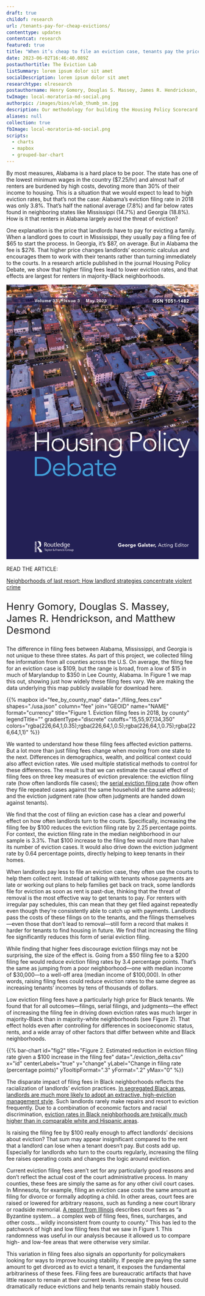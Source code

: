 ```yaml
---
draft: true
childof: research
url: /tenants-pay-for-cheap-evictions/
contenttype: updates
contentcat: research
featured: true
title: "When it’s cheap to file an eviction case, tenants pay the price"
date: 2023-06-02T16:46:40.089Z
postauthortitle: The Eviction Lab
listSummary: lorem ipsum dolor sit amet
socialDescription: lorem ipsum dolor sit amet
researchtype: elresearch
postauthorname: Henry Gomory, Douglas S. Massey, James R. Hendrickson, and Matthew Desmond
twImage: local-moratoria-md-social.png
authorpic: /images/bios/elab_thumb_sm.jpg
description: Our methodology for building the Housing Policy Scorecard.
aliases: null
collection: true
fbImage: local-moratoria-md-social.png
scripts:
  - charts
  - mapbox
  - grouped-bar-chart
---
```

<span class="dropcap green">B</span>y most measures, Alabama is a hard place to be poor. The state has one of the lowest minimum wages in the country ($7.25/hr) and almost half of renters are burdened by high costs, devoting more than 30% of their income to housing. This is a situation that we would expect to lead to high eviction rates, but that’s not the case: Alabama’s eviction filing rate in 2018 was only 3.8%. That’s half the national average (7.8%) and far below rates found in neighboring states like Mississippi (14.7%) and Georgia (18.8%). How is it that renters in Alabama largely avoid the threat of eviction?

One explanation is the price that landlords have to pay for evicting a family. When a landlord goes to court in Mississippi, they usually pay a filing fee of $65 to start the process. In Georgia, it’s $87, on average. But in Alabama the fee is $276. That higher price changes landlords’ economic calculus and encourages them to work with their tenants rather than turning immediately to the courts. In a research article published in the journal Housing Policy Debate, we show that higher filing fees lead to lower eviction rates, and that effects are largest for renters in majority-Black neighborhoods.

<div class="d-flex flex-wrap flex-md-nowrap align-items-center mw-100 mt-2 mb-5">
    <div class="pr-12 pr-md-0">
        <a href="https://www.tandfonline.com/doi/abs/10.1080/10511482.2023.2212662" target="_blank" rel="noreferrer noopener"><img class="journal-image mb-3 mb-md-0" src="hpd.jpg" /></a>
    </div>
    <div class="ml-md-3"><p class="green gt-eesti journal-subheading">READ THE ARTICLE:</p>
        <p><a class="green gt-eesti journal-heading" href="https://www.tandfonline.com/doi/abs/10.1080/10511482.2023.2212662" target="_blank" rel="noreferrer noopener">Neighborhoods of last resort: How landlord strategies concentrate violent crime</a></p>
        <p class="mt-3" style="font-size: 1.6rem;">Henry Gomory, Douglas S. Massey, James R. Hendrickson, and Matthew Desmond</p>
    </div>
</div>

The difference in filing fees between Alabama, Mississippi, and Georgia is not unique to these three states. As part of this project, we collected filing fee information from all counties across the U.S. On average, the filing fee for an eviction case is $109, but the range is broad, from a low of $15 in much of Marylandup to $350 in Lee County, Alabama. In Figure 1 we map this out, showing just how widely these filing fees vary. We are making the data underlying this map publicly available for download here. 

{{% mapbox
  id="fee_by_county_map"
  data="./filing_fees.csv"
  shapes="./usa.json"
  column="fee"
  join="GEOID"
  name="NAME"
  format="currency"
  title="Figure 1. Eviction filing fees in 2018, by county"
  legendTitle=""
  gradientType="discrete"
  cutoffs="15,55,97,134,350"
  colors="rgba(226,64,1,0.35);rgba(226,64,1,0.5);rgba(226,64,1,0.75);rgba(226,64,1,1)" %}}

We wanted to understand how these filing fees affected eviction patterns. But a lot more than just filing fees change when moving from one state to the next. Differences in demographics, wealth, and political context could also affect eviction rates. We used multiple statistical methods to control for these differences. The result is that we can estimate the causal effect of filing fees on three key measures of eviction prevalence: the eviction filing rate (how often landlords file cases); the [serial eviction filing rate](https://evictionlab.org/serial-eviction-filings/) (how often they file repeated cases against the same household at the same address); and the eviction judgment rate (how often judgments are handed down against tenants). 

We find that the cost of filing an eviction case has a clear and powerful effect on how often landlords turn to the courts. Specifically, increasing the filing fee by $100 reduces the eviction filing rate by 2.25 percentage points. For context, the eviction filing rate in the median neighborhood in our sample is 3.3%. That $100 increase to the filing fee would more than halve its number of eviction cases. It would also drive down the eviction judgment rate by 0.64 percentage points, directly helping to keep tenants in their homes.  

When landlords pay less to file an eviction case, they often use the courts to help them collect rent. Instead of talking with tenants whose payments are late or working out plans to help families get back on track, some landlords file for eviction as soon as rent is past-due, thinking that the threat of removal is the most effective way to get tenants to pay. For renters with irregular pay schedules, this can mean that they get filed against repeatedly even though they’re consistently able to catch up with payments. Landlords pass the costs of these filings on to the tenants, and the filings themselves—even those that don’t lead to removal—still form a record that makes it harder for tenants to find housing in future. We find that increasing the filing fee significantly reduces this form of serial eviction filing. 

While finding that higher fees discourage eviction filings may not be surprising, the size of the effect is. Going from a $50 filing fee to a $200 filing fee would reduce eviction filing rates by 3.4 percentage points. That’s the same as jumping from a poor neighborhood—one with median income of $30,000—to a well-off area (median income of $100,000). In other words, raising filing fees could reduce eviction rates to the same degree as increasing tenants’ incomes by tens of thousands of dollars.

Low eviction filing fees have a particularly high price for Black tenants. We found that for all outcomes—filings, serial filings, and judgments—the effect of increasing the filing fee in driving down eviction rates was much larger in majority-Black than in majority-white neighborhoods (see Figure 2). That effect holds even after controlling for differences in socioeconomic status, rents, and a wide array of other factors that differ between white and Black neighborhoods. 

<style>
  .chart__bars .chart__bar:first-child {
    fill: var(--c3);
  }
</style>
{{% bar-chart
  id="fig2"
  title="Figure 2. Estimated reduction in eviction filing rate given a $100 increase in the filing fee"
  data="./eviction_delta.csv"
  x="id"
  centerLabels="true"
  y="change"
  yLabel="Change in filing rate (percentage points)"
  yTooltipFormat=".3"
  yFormat=".2"
  yMax="0"
%}}

The disparate impact of filing fees in Black neighborhoods reflects the racialization of landlords’ eviction practices. [In segregated Black areas, landlords are much more likely to adopt an extractive, high-eviction management style](https://evictionlab.org/extractive-landlords-and-crime/). Such landlords rarely make repairs and resort to eviction frequently. Due to a combination of economic factors and racial discrimination, [eviction rates in Black neighborhoods are typically much higher than in comparable white and Hispanic areas](https://evictionlab.org/demographics-of-eviction/).  

Is raising the filing fee by $100 really enough to affect landlords’ decisions about eviction? That sum may appear insignificant compared to the rent that a landlord can lose when a tenant doesn’t pay. But costs add up. Especially for landlords who turn to the courts regularly, increasing the filing fee raises operating costs and changes the logic around eviction. 

Current eviction filing fees aren’t set for any particularly good reasons and don’t reflect the actual cost of the court administrative process. In many counties, these fees are simply the same as for any other civil court cases. In Minnesota, for example, filing an eviction case costs the same amount as filing for divorce or formally adopting a child. In other areas, court fees are raised or lowered for arbitrary reasons, such as funding a new court library or roadside memorial. [A report from Illinois](https://www.illinoiscourts.gov/Resources/4b970035-98ba-4110-86fc-60e02b6a126b/2016_Statutory_Court_Fee_Task_Force_Report.pdf) describes court fees as “a Byzantine system… a complex web of filing fees, fines, surcharges, and other costs… wildly inconsistent from county to county.”  This has led to the patchwork of high and low filing fees that we saw in Figure 1. This randomness was useful in our analysis because it allowed us to compare high- and low-fee areas that were otherwise very similar. 

This variation in filing fees also signals an opportunity for policymakers looking for ways to improve housing stability. If people are paying the same amount to get divorced as to evict a tenant, it exposes the fundamental arbitrariness of these fees. Filing fees are bureaucratic artifacts that have little reason to remain at their current levels. Increasing these fees could dramatically reduce evictions and help tenants remain stably housed. 
